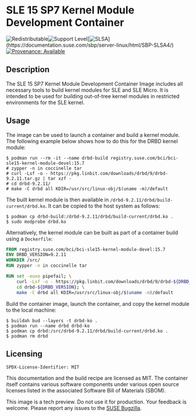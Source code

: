 # SLE 15 SP7 Kernel Module Development Container
![Redistributable](https://img.shields.io/badge/Redistributable-Yes-green)![Support Level](https://img.shields.io/badge/Support_Level-techpreview-blue)[![SLSA](https://img.shields.io/badge/SLSA_(v1.0)-Build_L3-Green)](https://documentation.suse.com/sbp/server-linux/html/SBP-SLSA4/)
[![Provenance: Available](https://img.shields.io/badge/Provenance-Available-Green)](https://documentation.suse.com/container/all/html/Container-guide/index.html#container-verify)

## Description

The SLE 15 SP7 Kernel Module
Development Container Image includes all necessary tools to build kernel modules
for SLE and SLE Micro. It is intended to be used for building out-of-tree kernel
modules in restricted environments for the SLE kernel.


## Usage

The image can be used to launch a container and build a kernel
module. The following example below shows how to do this for the DRBD kernel module:
```ShellSession
$ podman run --rm -it --name drbd-build registry.suse.com/bci/bci-sle15-kernel-module-devel:15.7
# zypper -n in coccinelle tar
# curl -Lsf -o - https://pkg.linbit.com/downloads/drbd/9/drbd-9.2.11.tar.gz | tar xzf -
# cd drbd-9.2.11/
# make -C drbd all KDIR=/usr/src/linux-obj/$(uname -m)/default
```

The built kernel module is then available in
`/drbd-9.2.11/drbd/build-current/drbd.ko`. It can be copied to the host system
as follows:
```ShellSession
$ podman cp drbd-build:/drbd-9.2.11/drbd/build-current/drbd.ko .
$ sudo modprobe drbd.ko
```

Alternatively, the kernel module can be built as part of a container build using
a `Dockerfile`:

```Dockerfile
FROM registry.suse.com/bci/bci-sle15-kernel-module-devel:15.7
ENV DRBD_VERSION=9.2.11
WORKDIR /src/
RUN zypper -n in coccinelle tar

RUN set -euxo pipefail; \
    curl -Lsf -o - https://pkg.linbit.com/downloads/drbd/9/drbd-${DRBD_VERSION}.tar.gz | tar xzf - ; \
    cd drbd-${DRBD_VERSION}; \
    make -C drbd all KDIR=/usr/src/linux-obj/$(uname -m)/default
```

Build the container image, launch the container, and copy the kernel module to
the local machine:
```ShellSession
$ buildah bud --layers -t drbd-ko .
$ podman run --name drbd drbd-ko
$ podman cp drbd:/src/drbd-9.2.11/drbd/build-current/drbd.ko .
$ podman rm drbd
```

## Licensing

`SPDX-License-Identifier: MIT`

This documentation and the build recipe are licensed as MIT.
The container itself contains various software components under various open source licenses listed in the associated
Software Bill of Materials (SBOM).

This image is a tech preview. Do not use it for production.
Your feedback is welcome.
Please report any issues to the [SUSE Bugzilla](https://bugzilla.suse.com/enter_bug.cgi?product=SUSE%20Linux%20Enterprise%20Base%20Container%20Images).
